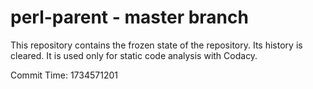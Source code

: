 # perl-parent - master branch

This repository contains the frozen state of the repository.
Its history is cleared. It is used only for static code
analysis with Codacy.

Commit Time: 1734571201